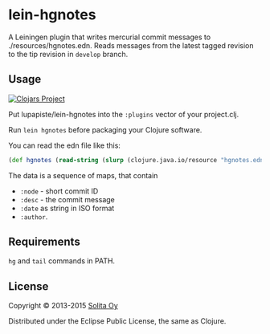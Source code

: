 # lein-hgnotes

A Leiningen plugin that writes mercurial commit messages to ./resources/hgnotes.edn.
Reads messages from the latest tagged revision to the tip revision in `develop` branch.

## Usage

[![Clojars Project](http://clojars.org/lupapiste/lein-hgnotes/latest-version.svg)](http://clojars.org/lupapiste/lein-hgnotes)

Put lupapiste/lein-hgnotes into the `:plugins` vector of your project.clj.

Run `lein hgnotes` before packaging your Clojure software.

You can read the edn file like this:
```clojure
(def hgnotes (read-string (slurp (clojure.java.io/resource "hgnotes.edn"))))
```
The data is a sequence of maps, that contain
* `:node` - short commit ID
* `:desc` - the commit message
* `:date` as string in ISO format
* `:author`.

## Requirements

`hg` and `tail` commands in PATH.

## License

Copyright © 2013-2015 [Solita Oy](http://www.solita.fi/)

Distributed under the Eclipse Public License, the same as Clojure.
